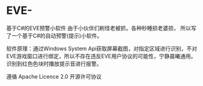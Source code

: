 # EVE-
基于C#的EVE预警小软件
由于小伙伴们刷怪老被抓，各种秒睡损老婆损，
所以写了一个基于C#的自动预警(提示)小软件。

软件原理：通过Windows System Api获取屏幕截图，对指定区域进行识别，不对EVE游戏窗口进行绑定，所以不存在违反EVE用户协议的可能性，宁静晨曦通用。
         识别到红色色块时播放提示音进行报警。

遵循 Apache Licence 2.0 开源许可协议
